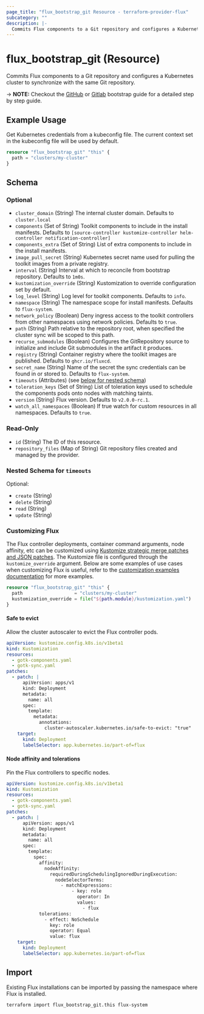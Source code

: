 ```yaml
---
page_title: "flux_bootstrap_git Resource - terraform-provider-flux"
subcategory: ""
description: |-
  Commits Flux components to a Git repository and configures a Kubernetes cluster to synchronize with the same Git repository.
---
```


# flux_bootstrap_git (Resource)

Commits Flux components to a Git repository and configures a Kubernetes cluster to synchronize with the same Git repository.

-> **NOTE:** Checkout the [GitHub](https://registry.terraform.io/providers/fluxcd/flux/latest/docs/guides/github) or [Gitlab](https://registry.terraform.io/providers/fluxcd/flux/latest/docs/guides/gitlab) bootstrap guide for a detailed step by step guide.

## Example Usage

Get Kubernetes credentials from a kubeconfig file. The current context set in the kubeconfig file will be used by default.

```terraform
resource "flux_bootstrap_git" "this" {
  path = "clusters/my-cluster"
}
```

<!-- schema generated by tfplugindocs -->
## Schema

### Optional

- `cluster_domain` (String) The internal cluster domain. Defaults to `cluster.local`
- `components` (Set of String) Toolkit components to include in the install manifests. Defaults to `[source-controller kustomize-controller helm-controller notification-controller]`
- `components_extra` (Set of String) List of extra components to include in the install manifests.
- `image_pull_secret` (String) Kubernetes secret name used for pulling the toolkit images from a private registry.
- `interval` (String) Interval at which to reconcile from bootstrap repository. Defaults to `1m0s`.
- `kustomization_override` (String) Kustomization to override configuration set by default.
- `log_level` (String) Log level for toolkit components. Defaults to `info`.
- `namespace` (String) The namespace scope for install manifests. Defaults to `flux-system`.
- `network_policy` (Boolean) Deny ingress access to the toolkit controllers from other namespaces using network policies. Defaults to `true`.
- `path` (String) Path relative to the repository root, when specified the cluster sync will be scoped to this path.
- `recurse_submodules` (Boolean) Configures the GitRepository source to initialize and include Git submodules in the artifact it produces.
- `registry` (String) Container registry where the toolkit images are published. Defaults to `ghcr.io/fluxcd`.
- `secret_name` (String) Name of the secret the sync credentials can be found in or stored to. Defaults to `flux-system`.
- `timeouts` (Attributes) (see [below for nested schema](#nestedatt--timeouts))
- `toleration_keys` (Set of String) List of toleration keys used to schedule the components pods onto nodes with matching taints.
- `version` (String) Flux version. Defaults to `v2.0.0-rc.1`.
- `watch_all_namespaces` (Boolean) If true watch for custom resources in all namespaces. Defaults to `true`.

### Read-Only

- `id` (String) The ID of this resource.
- `repository_files` (Map of String) Git repository files created and managed by the provider.

<a id="nestedatt--timeouts"></a>
### Nested Schema for `timeouts`

Optional:

- `create` (String)
- `delete` (String)
- `read` (String)
- `update` (String)

### Customizing Flux

The Flux controller deployments, container command arguments, node affinity, etc can be customized using [Kustomize strategic merge patches and JSON patches](https://github.com/kubernetes-sigs/kustomize/blob/master/examples/patchMultipleObjects.md).
The Kustomize file is configured through the `kustomize_override` argument. Below are some examples of use cases when customizing Flux is useful, refer to the [customization examples documentation](https://github.com/kubernetes-sigs/kustomize/blob/master/examples/patchMultipleObjects.md) for more examples.

```terraform
resource "flux_bootstrap_git" "this" {
  path                   = "clusters/my-cluster"
  kustomization_override = file("${path.module}/kustomization.yaml")
}
```

#### Safe to evict

Allow the cluster autoscaler to evict the Flux controller pods.

```yaml
apiVersion: kustomize.config.k8s.io/v1beta1
kind: Kustomization
resources:
  - gotk-components.yaml
  - gotk-sync.yaml
patches:
  - patch: |
      apiVersion: apps/v1
      kind: Deployment
      metadata:
        name: all
      spec:
        template:
          metadata:
            annotations:
              cluster-autoscaler.kubernetes.io/safe-to-evict: "true"      
    target:
      kind: Deployment
      labelSelector: app.kubernetes.io/part-of=flux
```

#### Node affinity and tolerations

Pin the Flux controllers to specific nodes.

```yaml
apiVersion: kustomize.config.k8s.io/v1beta1
kind: Kustomization
resources:
  - gotk-components.yaml
  - gotk-sync.yaml
patches:
  - patch: |
      apiVersion: apps/v1
      kind: Deployment
      metadata:
        name: all
      spec:
        template:
          spec:
            affinity:
              nodeAffinity:
                requiredDuringSchedulingIgnoredDuringExecution:
                  nodeSelectorTerms:
                    - matchExpressions:
                        - key: role
                          operator: In
                          values:
                            - flux
            tolerations:
              - effect: NoSchedule
                key: role
                operator: Equal
                value: flux      
    target:
      kind: Deployment
      labelSelector: app.kubernetes.io/part-of=flux
```

## Import

Existing Flux installations can be imported by passing the namespace where Flux is installed.

```sh
terraform import flux_bootstrap_git.this flux-system
```
